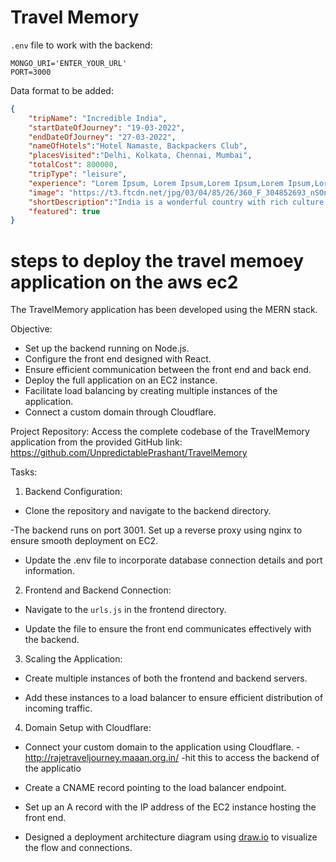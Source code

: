# Travel Memory

`.env` file to work with the backend:

```
MONGO_URI='ENTER_YOUR_URL'
PORT=3000
```

Data format to be added: 

```json
{
    "tripName": "Incredible India",
    "startDateOfJourney": "19-03-2022",
    "endDateOfJourney": "27-03-2022",
    "nameOfHotels":"Hotel Namaste, Backpackers Club",
    "placesVisited":"Delhi, Kolkata, Chennai, Mumbai",
    "totalCost": 800000,
    "tripType": "leisure",
    "experience": "Lorem Ipsum, Lorem Ipsum,Lorem Ipsum,Lorem Ipsum,Lorem Ipsum,Lorem Ipsum,Lorem Ipsum,Lorem Ipsum,Lorem Ipsum,Lorem Ipsum,Lorem Ipsum,Lorem Ipsum,Lorem Ipsum,Lorem Ipsum,Lorem Ipsum,Lorem Ipsum,Lorem Ipsum,Lorem Ipsum,Lorem Ipsum,Lorem Ipsum,Lorem Ipsum,Lorem Ipsum,Lorem Ipsum,Lorem Ipsum,Lorem Ipsum,Lorem Ipsum,Lorem Ipsum, ",
    "image": "https://t3.ftcdn.net/jpg/03/04/85/26/360_F_304852693_nSOn9KvUgafgvZ6wM0CNaULYUa7xXBkA.jpg",
    "shortDescription":"India is a wonderful country with rich culture and good people.",
    "featured": true
}
```
 # steps to deploy the travel memoey application on the aws ec2 #

The TravelMemory application has been developed using the MERN stack. 

Objective:
- Set up the backend running on Node.js.
- Configure the front end designed with React.
- Ensure efficient communication between the front end and back end.
- Deploy the full application on an EC2 instance.
- Facilitate load balancing by creating multiple instances of the application.
- Connect a custom domain through Cloudflare.

Project Repository:
Access the complete codebase of the TravelMemory application from the provided GitHub link: https://github.com/UnpredictablePrashant/TravelMemory

 Tasks:
1. Backend Configuration:
- Clone the repository and navigate to the backend directory.

    
    



-The backend runs on port 3001. Set up a reverse proxy using nginx to ensure smooth deployment on EC2. 

 

- Update the .env file to incorporate database connection details and port information.

 
2. Frontend and Backend Connection:

- Navigate to the `urls.js` in the frontend directory.
    


- Update the file to ensure the front end communicates effectively with the backend.
 
   
3. Scaling the Application:
- Create multiple instances of both the frontend and backend servers.
 

- Add these instances to a load balancer to ensure efficient distribution of incoming traffic.


4. Domain Setup with Cloudflare:
- Connect your custom domain to the application using Cloudflare.
-http://rajetraveljourney.maaan.org.in/ -hit this to access the backend of the applicatio	
- Create a CNAME record pointing to the load balancer endpoint.
- Set up an A record with the IP address of the EC2 instance hosting the front end.


 

- Designed a deployment architecture diagram using [draw.io](https://www.draw.io/) to visualize the flow and connections.

 

